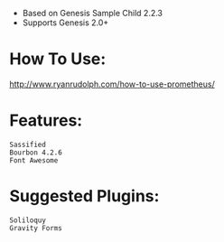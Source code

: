 * Based on Genesis Sample Child 2.2.3
* Supports Genesis 2.0+

# How To Use:

<http://www.ryanrudolph.com/how-to-use-prometheus/>

# Features:

    Sassified
    Bourbon 4.2.6
    Font Awesome

# Suggested Plugins:

    Soliloquy
    Gravity Forms
